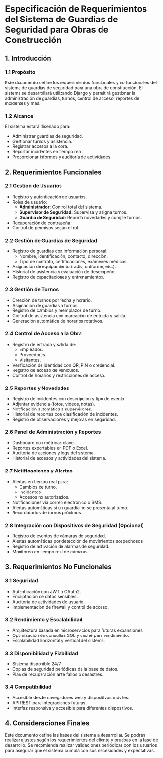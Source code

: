 # **Especificación de Requerimientos del Sistema de Guardias de Seguridad para Obras de Construcción**

## **1. Introducción**
### **1.1 Propósito**
Este documento define los requerimientos funcionales y no funcionales del sistema de guardias de seguridad para una obra de construcción. El sistema se desarrollará utilizando Django y permitirá gestionar la administración de guardias, turnos, control de acceso, reportes de incidentes y más.

### **1.2 Alcance**
El sistema estará diseñado para:
- Administrar guardias de seguridad.
- Gestionar turnos y asistencia.
- Registrar accesos a la obra.
- Reportar incidentes en tiempo real.
- Proporcionar informes y auditoría de actividades.

## **2. Requerimientos Funcionales**

### **2.1 Gestión de Usuarios**
- Registro y autenticación de usuarios.
- Roles de usuario:
  - **Administrador:** Control total del sistema.
  - **Supervisor de Seguridad:** Supervisa y asigna turnos.
  - **Guardia de Seguridad:** Reporta novedades y cumple turnos.
- Recuperación de contraseña.
- Control de permisos según el rol.

### **2.2 Gestión de Guardias de Seguridad**
- Registro de guardias con información personal:
  - Nombre, identificación, contacto, dirección.
  - Tipo de contrato, certificaciones, exámenes médicos.
- Asignación de equipamiento (radio, uniforme, etc.).
- Historial de asistencia y evaluación de desempeño.
- Registro de capacitaciones y entrenamientos.

### **2.3 Gestión de Turnos**
- Creación de turnos por fecha y horario.
- Asignación de guardias a turnos.
- Registro de cambios y reemplazos de turno.
- Control de asistencia con marcación de entrada y salida.
- Generación automática de horarios rotativos.

### **2.4 Control de Acceso a la Obra**
- Registro de entrada y salida de:
  - Empleados.
  - Proveedores.
  - Visitantes.
- Verificación de identidad con QR, PIN o credencial.
- Registro de acceso de vehículos.
- Control de horarios y restricciones de acceso.

### **2.5 Reportes y Novedades**
- Registro de incidentes con descripción y tipo de evento.
- Adjuntar evidencia (fotos, videos, notas).
- Notificación automática a supervisores.
- Historial de reportes con clasificación de incidentes.
- Registro de observaciones y mejoras en seguridad.

### **2.6 Panel de Administración y Reportes**
- Dashboard con métricas clave.
- Reportes exportables en PDF o Excel.
- Auditoría de acciones y logs del sistema.
- Historial de accesos y actividades del sistema.

### **2.7 Notificaciones y Alertas**
- Alertas en tiempo real para:
  - Cambios de turno.
  - Incidentes.
  - Accesos no autorizados.
- Notificaciones vía correo electrónico o SMS.
- Alertas automáticas si un guardia no se presenta al turno.
- Recordatorios de turnos próximos.

### **2.8 Integración con Dispositivos de Seguridad (Opcional)**
- Registro de eventos de cámaras de seguridad.
- Alertas automáticas por detección de movimientos sospechosos.
- Registro de activación de alarmas de seguridad.
- Monitoreo en tiempo real de cámaras.

## **3. Requerimientos No Funcionales**

### **3.1 Seguridad**
- Autenticación con JWT o OAuth2.
- Encriptación de datos sensibles.
- Auditoría de actividades de usuario.
- Implementación de firewall y control de acceso.

### **3.2 Rendimiento y Escalabilidad**
- Arquitectura basada en microservicios para futuras expansiones.
- Optimización de consultas SQL y caché para rendimiento.
- Escalabilidad horizontal y vertical del sistema.

### **3.3 Disponibilidad y Fiabilidad**
- Sistema disponible 24/7.
- Copias de seguridad periódicas de la base de datos.
- Plan de recuperación ante fallos o desastres.

### **3.4 Compatibilidad**
- Accesible desde navegadores web y dispositivos móviles.
- API REST para integraciones futuras.
- Interfaz responsiva y accesible para diferentes dispositivos.

## **4. Consideraciones Finales**
Este documento define las bases del sistema a desarrollar. Se podrán realizar ajustes según los requerimientos del cliente y pruebas en la fase de desarrollo. Se recomienda realizar validaciones periódicas con los usuarios para asegurar que el sistema cumpla con sus necesidades y expectativas.


